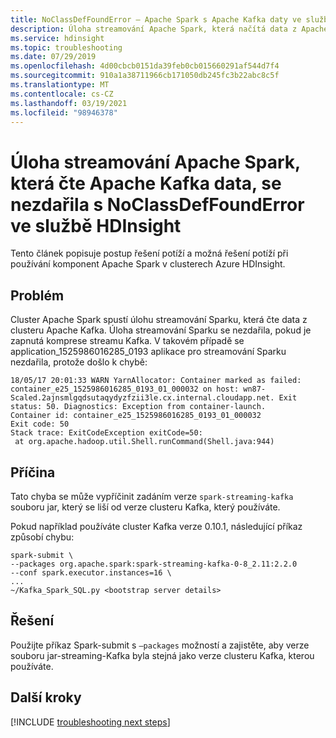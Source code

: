```yaml
---
title: NoClassDefFoundError – Apache Spark s Apache Kafka daty ve službě Azure HDInsight
description: Úloha streamování Apache Spark, která načítá data z Apache Kafka clusteru, se nezdařila s NoClassDefFoundError ve službě Azure HDInsight.
ms.service: hdinsight
ms.topic: troubleshooting
ms.date: 07/29/2019
ms.openlocfilehash: 4d00cbcb0151da39feb0cb015660291af544d7f4
ms.sourcegitcommit: 910a1a38711966cb171050db245fc3b22abc8c5f
ms.translationtype: MT
ms.contentlocale: cs-CZ
ms.lasthandoff: 03/19/2021
ms.locfileid: "98946378"
---
```

# <a name="apache-spark-streaming-job-that-reads-apache-kafka-data-fails-with-noclassdeffounderror-in-hdinsight"></a>Úloha streamování Apache Spark, která čte Apache Kafka data, se nezdařila s NoClassDefFoundError ve službě HDInsight

Tento článek popisuje postup řešení potíží a možná řešení potíží při používání komponent Apache Spark v clusterech Azure HDInsight.

## <a name="issue"></a>Problém

Cluster Apache Spark spustí úlohu streamování Sparku, která čte data z clusteru Apache Kafka. Úloha streamování Sparku se nezdařila, pokud je zapnutá komprese streamu Kafka. V takovém případě se application_1525986016285_0193 aplikace pro streamování Sparku nezdařila, protože došlo k chybě:

```
18/05/17 20:01:33 WARN YarnAllocator: Container marked as failed: container_e25_1525986016285_0193_01_000032 on host: wn87-Scaled.2ajnsmlgqdsutaqydyzfzii3le.cx.internal.cloudapp.net. Exit status: 50. Diagnostics: Exception from container-launch.
Container id: container_e25_1525986016285_0193_01_000032
Exit code: 50
Stack trace: ExitCodeException exitCode=50: 
 at org.apache.hadoop.util.Shell.runCommand(Shell.java:944)
```

## <a name="cause"></a>Příčina

Tato chyba se může vypříčinit zadáním verze `spark-streaming-kafka` souboru jar, který se liší od verze clusteru Kafka, který používáte.

Pokud například používáte cluster Kafka verze 0.10.1, následující příkaz způsobí chybu:

```
spark-submit \
--packages org.apache.spark:spark-streaming-kafka-0-8_2.11:2.2.0
--conf spark.executor.instances=16 \
...
~/Kafka_Spark_SQL.py <bootstrap server details>
```

## <a name="resolution"></a>Řešení

Použijte příkaz Spark-submit s `–packages` možností a zajistěte, aby verze souboru jar-streaming-Kafka byla stejná jako verze clusteru Kafka, kterou používáte.

## <a name="next-steps"></a>Další kroky

[!INCLUDE [troubleshooting next steps](../../../includes/hdinsight-troubleshooting-next-steps.md)]